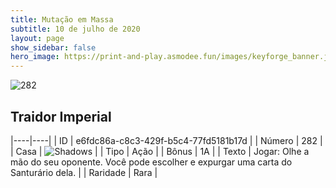 ```yaml
---
title: Mutação em Massa
subtitle: 10 de julho de 2020
layout: page
show_sidebar: false
hero_image: https://print-and-play.asmodee.fun/images/keyforge_banner.jpg
---
```


![282](https://cdn.keyforgegame.com/media/card_front/pt/479_282_9W52QM6RM94X_pt.png)

## Traidor Imperial

|----|----|
| ID | e6fdc86a-c8c3-429f-b5c4-77fd5181b17d |
| Número | 282 |
| Casa | ![Shadows](https://archonarcana.com/images/thumb/e/ee/Shadows.png/22px-Shadows.png "Sombras") |
| Tipo | Ação |
| Bônus | 1A |
| Texto | Jogar: Olhe a mão do seu oponente. Você pode escolher e expurgar uma carta do Santurário dela. |
| Raridade | Rara |
